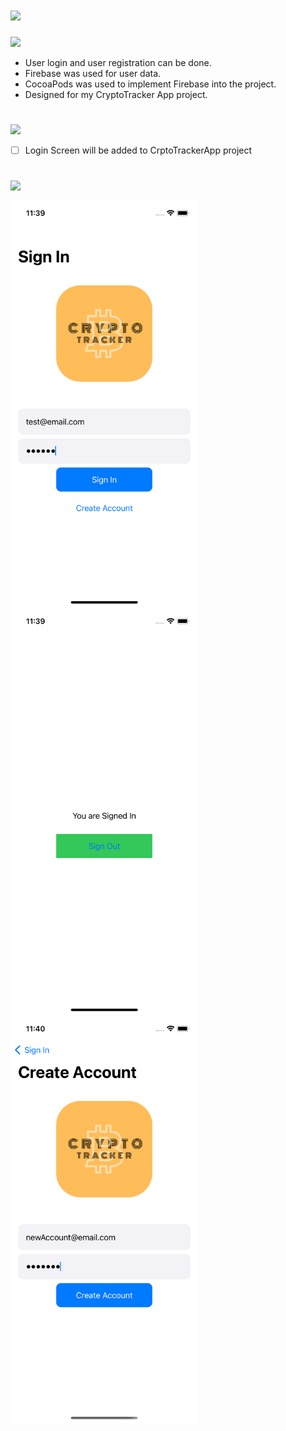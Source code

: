 # ![](https://img.shields.io/badge/LoginScreen_With_SwiftUI-000000?style=for-the-badge&logo=ios&logoColor=white)

![](https://img.shields.io/badge/About_Project-02569B?style=for-the-badge&logo=s&logoColor=white)

- User login and user registration can be done.
- Firebase was used for user data.
- CocoaPods was used to implement Firebase into the project.
- Designed for my CryptoTracker App project.
#
![](https://img.shields.io/badge/Things_To_Do-02569B?style=for-the-badge&logo=s&logoColor=white)

- [ ] Login Screen will be added to CrptoTrackerApp project
#
![](https://img.shields.io/badge/Image_From_App-02569B?style=for-the-badge&logo=s&logoColor=white)
 <p>
  <img src="https://github.com/denizcanbeytas/LoginScreen-With-SwiftUI/blob/main/SC-3.png" width="300" title="hover text">
  <img src="https://github.com/denizcanbeytas/LoginScreen-With-SwiftUI/blob/main/SC-2.png" width="300" title="hover text">
  <img src="https://github.com/denizcanbeytas/LoginScreen-With-SwiftUI/blob/main/SC-1.png" width="300" title="hover text">
</p>


